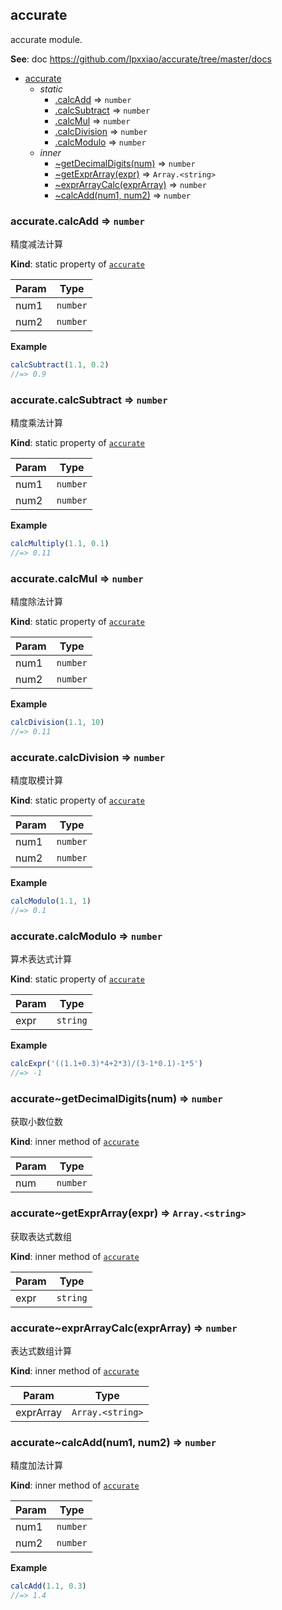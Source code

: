 <a name="module_accurate"></a>

## accurate
<p>accurate module.</p>

**See**: doc https://github.com/Ipxxiao/accurate/tree/master/docs  

* [accurate](#module_accurate)
    * _static_
        * [.calcAdd](#module_accurate.calcAdd) ⇒ <code>number</code>
        * [.calcSubtract](#module_accurate.calcSubtract) ⇒ <code>number</code>
        * [.calcMul](#module_accurate.calcMul) ⇒ <code>number</code>
        * [.calcDivision](#module_accurate.calcDivision) ⇒ <code>number</code>
        * [.calcModulo](#module_accurate.calcModulo) ⇒ <code>number</code>
    * _inner_
        * [~getDecimalDigits(num)](#module_accurate..getDecimalDigits) ⇒ <code>number</code>
        * [~getExprArray(expr)](#module_accurate..getExprArray) ⇒ <code>Array.&lt;string&gt;</code>
        * [~exprArrayCalc(exprArray)](#module_accurate..exprArrayCalc) ⇒ <code>number</code>
        * [~calcAdd(num1, num2)](#module_accurate..calcAdd) ⇒ <code>number</code>

<a name="module_accurate.calcAdd"></a>

### accurate.calcAdd ⇒ <code>number</code>
<p>精度减法计算</p>

**Kind**: static property of [<code>accurate</code>](#module_accurate)  

| Param | Type |
| --- | --- |
| num1 | <code>number</code> | 
| num2 | <code>number</code> | 

**Example**  
```js
calcSubtract(1.1, 0.2)
//=> 0.9
```
<a name="module_accurate.calcSubtract"></a>

### accurate.calcSubtract ⇒ <code>number</code>
<p>精度乘法计算</p>

**Kind**: static property of [<code>accurate</code>](#module_accurate)  

| Param | Type |
| --- | --- |
| num1 | <code>number</code> | 
| num2 | <code>number</code> | 

**Example**  
```js
calcMultiply(1.1, 0.1)
//=> 0.11
```
<a name="module_accurate.calcMul"></a>

### accurate.calcMul ⇒ <code>number</code>
<p>精度除法计算</p>

**Kind**: static property of [<code>accurate</code>](#module_accurate)  

| Param | Type |
| --- | --- |
| num1 | <code>number</code> | 
| num2 | <code>number</code> | 

**Example**  
```js
calcDivision(1.1, 10)
//=> 0.11
```
<a name="module_accurate.calcDivision"></a>

### accurate.calcDivision ⇒ <code>number</code>
<p>精度取模计算</p>

**Kind**: static property of [<code>accurate</code>](#module_accurate)  

| Param | Type |
| --- | --- |
| num1 | <code>number</code> | 
| num2 | <code>number</code> | 

**Example**  
```js
calcModulo(1.1, 1)
//=> 0.1
```
<a name="module_accurate.calcModulo"></a>

### accurate.calcModulo ⇒ <code>number</code>
<p>算术表达式计算</p>

**Kind**: static property of [<code>accurate</code>](#module_accurate)  

| Param | Type |
| --- | --- |
| expr | <code>string</code> | 

**Example**  
```js
calcExpr('((1.1+0.3)*4+2*3)/(3-1*0.1)-1*5')
//=> -1
```
<a name="module_accurate..getDecimalDigits"></a>

### accurate~getDecimalDigits(num) ⇒ <code>number</code>
<p>获取小数位数</p>

**Kind**: inner method of [<code>accurate</code>](#module_accurate)  

| Param | Type |
| --- | --- |
| num | <code>number</code> | 

<a name="module_accurate..getExprArray"></a>

### accurate~getExprArray(expr) ⇒ <code>Array.&lt;string&gt;</code>
<p>获取表达式数组</p>

**Kind**: inner method of [<code>accurate</code>](#module_accurate)  

| Param | Type |
| --- | --- |
| expr | <code>string</code> | 

<a name="module_accurate..exprArrayCalc"></a>

### accurate~exprArrayCalc(exprArray) ⇒ <code>number</code>
<p>表达式数组计算</p>

**Kind**: inner method of [<code>accurate</code>](#module_accurate)  

| Param | Type |
| --- | --- |
| exprArray | <code>Array.&lt;string&gt;</code> | 

<a name="module_accurate..calcAdd"></a>

### accurate~calcAdd(num1, num2) ⇒ <code>number</code>
<p>精度加法计算</p>

**Kind**: inner method of [<code>accurate</code>](#module_accurate)  

| Param | Type |
| --- | --- |
| num1 | <code>number</code> | 
| num2 | <code>number</code> | 

**Example**  
```js
calcAdd(1.1, 0.3)
//=> 1.4
```
